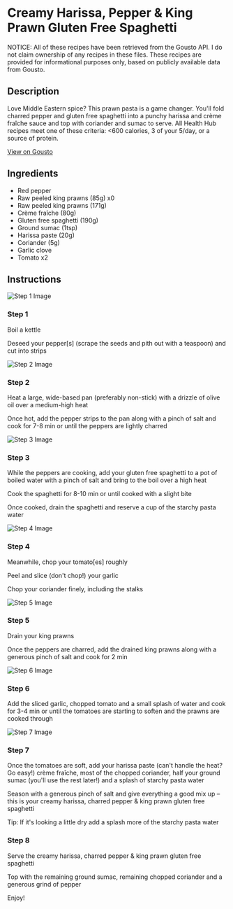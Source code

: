 # Creamy Harissa, Pepper & King Prawn Gluten Free Spaghetti

NOTICE: All of these recipes have been retrieved from the Gousto API. I do not claim ownership of any recipes in these files. These recipes are provided for informational purposes only, based on publicly available data from Gousto.

## Description

Love Middle Eastern spice? This prawn pasta is a game changer. You'll fold charred pepper and gluten free spaghetti into a punchy harissa and crème fraîche sauce and top with coriander and sumac to serve. All Health Hub recipes meet one of these criteria: <600 calories, 3 of your 5/day, or a source of protein.

[View on Gousto](https://www.gousto.co.uk/recipes/cookbook/creamy-harissa-charred-pepper-king-prawn-gluten-free-spaghetti)

## Ingredients

- Red pepper
- Raw peeled king prawns (85g) x0
- Raw peeled king prawns (171g)
- Crème fraîche (80g)
- Gluten free spaghetti (190g)
- Ground sumac (1tsp)
- Harissa paste (20g)
- Coriander (5g)
- Garlic clove
- Tomato x2

## Instructions

![Step 1 Image](https://production-media.gousto.co.uk/cms/recipe-step-image/Step-1-1696330620122-x200.jpg)

### Step 1

Boil a kettle

Deseed your pepper[s] (scrape the seeds and pith out with a teaspoon) and cut into strips

![Step 2 Image](https://production-media.gousto.co.uk/cms/recipe-step-image/Step-2-1696330624089-x200.jpg)

### Step 2

Heat a large, wide-based pan (preferably non-stick) with a drizzle of olive oil over a medium-high heat

Once hot, add the pepper strips to the pan along with a pinch of salt and cook for 7-8 min or until the peppers are lightly charred

![Step 3 Image](https://production-media.gousto.co.uk/cms/recipe-step-image/Step-3-1696330628023-x200.jpg)

### Step 3

While the peppers are cooking, add your gluten free spaghetti to a pot of boiled water with a pinch of salt and bring to the boil over a high heat

Cook the spaghetti for 8-10 min or until cooked with a slight bite

Once cooked, drain the spaghetti and reserve a cup of the starchy pasta water

![Step 4 Image](https://production-media.gousto.co.uk/cms/recipe-step-image/Step-4-1696330632787-x200.jpg)

### Step 4

Meanwhile, chop your tomato[es] roughly

Peel and slice (don't chop!) your garlic

Chop your coriander finely, including the stalks

![Step 5 Image](https://production-media.gousto.co.uk/cms/recipe-step-image/Step-5-1696330635402-x200.jpg)

### Step 5

Drain your king prawns

Once the peppers are charred, add the drained king prawns along with a generous pinch of salt and cook for 2 min

![Step 6 Image](https://production-media.gousto.co.uk/cms/recipe-step-image/Step-6-1696330638424-x200.jpg)

### Step 6

Add the sliced garlic, chopped tomato and a small splash of water and cook for 3-4 min or until the tomatoes are starting to soften and the prawns are cooked through

![Step 7 Image](https://production-media.gousto.co.uk/cms/recipe-step-image/Step-7-1696330641416-x200.jpg)

### Step 7

Once the tomatoes are soft, add your harissa paste (can't handle the heat? Go easy!) crème fraîche, most of the chopped coriander, half your ground sumac (you'll use the rest later!) and a splash of starchy pasta water

Season with a generous pinch of salt and give everything a good mix up – this is your creamy harissa, charred pepper & king prawn gluten free spaghetti

Tip: If it's looking a little dry add a splash more of the starchy pasta water

### Step 8

Serve the creamy harissa, charred pepper & king prawn gluten free spaghetti

Top with the remaining ground sumac, remaining chopped coriander and a generous grind of pepper

Enjoy!

